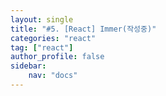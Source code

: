 ```yaml
---
layout: single
title: "#5. [React] Immer(작성중)"
categories: "react"
tag: ["react"]
author_profile: false
sidebar: 
    nav: "docs"
---
```







